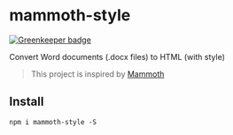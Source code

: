 # mammoth-style

[![Greenkeeper badge](https://badges.greenkeeper.io/dyygtfx/mammoth-style.svg)](https://greenkeeper.io/)

Convert Word documents (.docx files) to HTML (with style)

> This project is inspired by [Mammoth](https://github.com/mwilliamson/mammoth.js)

## Install
```
npm i mammoth-style -S
```
